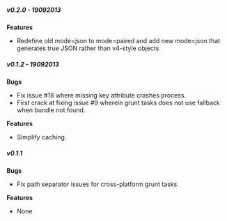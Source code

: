 ##### v0.2.0 - 19092013

**Features**
- Redefine old mode=json to mode=paired and add new mode=json that generates true JSON rather than v4-style objects

##### v0.1.2 - 19092013

**Bugs**
- Fix issue #18 where missing key attribute crashes process.
- First crack at fixing issue #9 wherein grunt tasks does not use fallback when bundle not found.

**Features**
- Simplify caching.


##### v0.1.1

**Bugs**
- Fix path separator issues for cross-platform grunt tasks.

**Features**
- None
